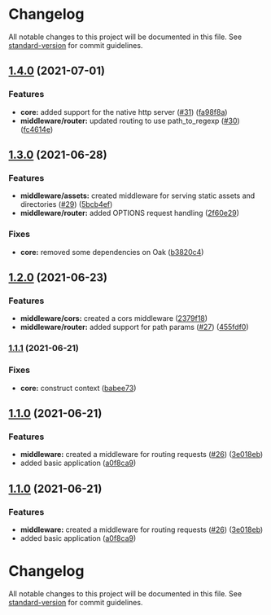 # Changelog

All notable changes to this project will be documented in this file. See [standard-version](https://github.com/conventional-changelog/standard-version) for commit guidelines.

## [1.4.0](https://github.com/LukeShay/lapi/compare/v1.3.0...v1.4.0) (2021-07-01)


### Features

* **core:** added support for the native http server ([#31](https://github.com/LukeShay/lapi/issues/31)) ([fa98f8a](https://github.com/LukeShay/lapi/commits/fa98f8a120574b12d684e0c504231474de9bd956))
* **middleware/router:** updated routing to use path_to_regexp ([#30](https://github.com/LukeShay/lapi/issues/30)) ([fc4614e](https://github.com/LukeShay/lapi/commits/fc4614ed898777d64407d8723dbd1ca59437011c))

## [1.3.0](https://github.com/LukeShay/lapi/compare/v1.2.0...v1.3.0) (2021-06-28)

### Features

- **middleware/assets:** created middleware for serving static assets and
  directories ([#29](https://github.com/LukeShay/lapi/issues/29))
  ([5bcb4ef](https://github.com/LukeShay/lapi/commits/5bcb4ef6631b8978dbe0d306614fc43af0305ce6))
- **middleware/router:** added OPTIONS request handling
  ([2f60e29](https://github.com/LukeShay/lapi/commits/2f60e29f972014a4b33ba2fbfa4440264b0b43b7))

### Fixes

- **core:** removed some dependencies on Oak
  ([b3820c4](https://github.com/LukeShay/lapi/commits/b3820c44c9e7e1f411da5af4263c2c1ac6c26222))

## [1.2.0](https://github.com/LukeShay/lapi/compare/v1.1.1...v1.2.0) (2021-06-23)

### Features

- **middleware/cors:** created a cors middleware
  ([2379f18](https://github.com/LukeShay/lapi/commits/2379f1816d74a38b6962efe7906c867fa122076c))
- **middleware/router:** added support for path params
  ([#27](https://github.com/LukeShay/lapi/issues/27))
  ([455fdf0](https://github.com/LukeShay/lapi/commits/455fdf0c68afb73f5df0d677c976bec3ce6659d8))

### [1.1.1](https://github.com/LukeShay/lapi/compare/v1.1.0...v1.1.1) (2021-06-21)

### Fixes

- **core:** construct context
  ([babee73](https://github.com/LukeShay/lapi/commits/babee735d34f8be815466fbbdefb348e1980061b))

## [1.1.0](https://github.com/LukeShay/lapi/compare/v1.0.0...v1.1.0) (2021-06-21)

### Features

- **middleware:** created a middleware for routing requests
  ([#26](https://github.com/LukeShay/lapi/issues/26))
  ([3e018eb](https://github.com/LukeShay/lapi/commits/3e018eb45d8a4313c9addd88616d094c05b8ae3d))
- added basic application
  ([a0f8ca9](https://github.com/LukeShay/lapi/commits/a0f8ca914c3081f59b566749ed6d49f864ea08de))

## [1.1.0](https://github.com/LukeShay/lapi/compare/v1.0.0...v1.1.0) (2021-06-21)

### Features

- **middleware:** created a middleware for routing requests
  ([#26](https://github.com/LukeShay/lapi/issues/26))
  ([3e018eb](https://github.com/LukeShay/lapi/commits/3e018eb45d8a4313c9addd88616d094c05b8ae3d))
- added basic application
  ([a0f8ca9](https://github.com/LukeShay/lapi/commits/a0f8ca914c3081f59b566749ed6d49f864ea08de))

# Changelog

All notable changes to this project will be documented in this file. See
[standard-version](https://github.com/conventional-changelog/standard-version)
for commit guidelines.
